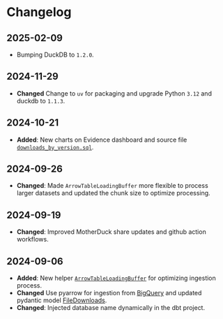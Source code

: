 # Changelog

## 2025-02-09
- Bumping DuckDB to `1.2.0`.

## 2024-11-29
- **Changed** Change to `uv` for packaging and upgrade Python `3.12` and duckdb to `1.1.3`.

## 2024-10-21
- **Added**: New charts on Evidence dashboard and source file [`downloads_by_version.sql`](https://github.com/mehd-io/pypi-duck-flow/blob/main/dashboard/sources/motherduck/downloads_by_version.sql).

## 2024-09-26
- **Changed**: Made `ArrowTableLoadingBuffer` more flexible to process larger datasets and updated the chunk size to optimize processing.

## 2024-09-19
- **Changed**: Improved MotherDuck share updates and github action workflows.

## 2024-09-06
- **Added**: New helper [`ArrowTableLoadingBuffer`](https://github.com/mehd-io/pypi-duck-flow/blob/main/ingestion/duck.py#L7) for optimizing ingestion process.
- **Changed** Use pyarrow for ingestion from [BigQuery](https://github.com/mehd-io/pypi-duck-flow/blob/main/ingestion/bigquery.py#L69) and updated pydantic model [FileDownloads](https://github.com/mehd-io/pypi-duck-flow/blob/main/ingestion/models.py#L81).
- **Changed**: Injected database name dynamically in the dbt project.
